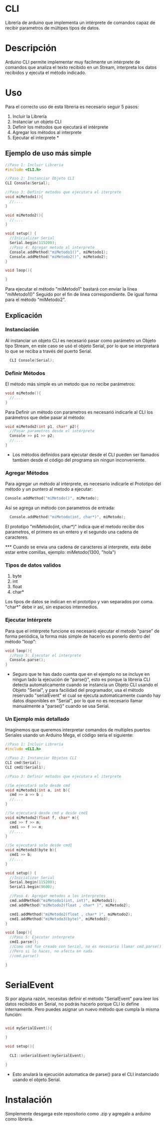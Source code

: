 # CLI
Librería de arduino que implementa un intérprete de comandos capaz de recibir parametros de múltipes tipos de datos.

# Descripción
Arduino CLI permite implementar muy facilmente un intérprete de comandos que analiza el texto recibido en un Stream, interpreta los datos recibidos y ejecuta el método indicado.

# Uso
Para el correcto uso de esta libreria es necesario seguir 5 pasos:
1. Incluir la Librería
2. Instanciar un objeto CLI
3. Definir los métodos que ejecutará el intérprete
4. Agregar los métodos al interprete
5. Ejecutar el interprete *

## Ejemplo de uso más simple

```C++
//Paso 1: Incluir Libreria
#include <CLI.h>

//Paso 2: Instanciar Objeto CLI
CLI Console(Serial);

//Paso 3: Definir metodos que ejecutara el iterprete
void miMetodo1(){
  //....
}

void miMetodo2(){
  //....
}

void setup() {
  //Inicializar Serial
  Serial.begin(115200);
  //Paso 4: Agregar metodo al interprete
  Console.addMethod("miMetodo1()", miMetodo1);
  Console.addMethod("miMetodo2()", miMetodo2);
}

void loop(){

}
```

Para ejecutar el método "miMetodo1" bastará con enviar la línea "miMetodo1()" Seguido por el fin de línea correspondiente. De igual forma para el método "miMetodo2".

## Explicación

### Instanciación
Al instanciar un objeto CLI es necesarió pasar como parámetro un Objeto tipo Stream, en este caso se usó el objeto Serial, por lo que se interpretará lo que se reciba a través del puerto Serial.
```C++
  CLI Console(Serial);
```

### Definir Métodos
El método más simple es un metodo que no recibe parámetros:
```C++
void miMetodo(){
  //....
}
```
Para Definir un método con parametros es necesarió indicarle al CLI los parámetros que debe pasar al método:
```C++
void miMetodo2(int p1, char* p2){
  //Pasar parametros desde el intérprete
  Console >> p1 >> p2;
  //....
}
```
* Los métodos definidos para ejecutar desde el CLI pueden ser llamados tambien desde el código del programa sin ningun inconveniente.

### Agregar Métodos
Para agregar un método al interprete, es necesario indicarle el Prototipo del método y un puntero al metodo a ejecutar:
```C++
Console.addMethod("miMetodo()", miMetodo);
```
Así se agrega un método con parametros de entrada:
```C++
  Console.addMethod("miMetodo(int, char*)", miMetodo);
```
El prototipo "miMetodo(int, char*)" indica que el metodo recibe dos parametros, el primero es un entero y el segundo una cadena de caracteres. 

*** Cuando se envia una cadena de caracteres al interprete, esta debe estar entre comillas, ejemplo: miMetodo(1300, "hola")

### Tipos de datos validos
1. byte
2. int
3. float
4. char*

Los tipos de datos se indican en el prototipo y van separados por coma. "char*" debe ir así, sin espacios intermedios.

### Ejecutar Intérprete
Para que el intérprete funcione es necesarió ejecutar el metodo "parse" de forma periódica, la forma más simple de hacerlo es ponerlo dentro del método "loop":
```C++
void loop(){
  //Paso 5: Ejecutar el interprete
  Console.parse();
}
```

* Seguro que te has dado cuenta que en el ejemplo no se incluye en ningun lado la ejecución de "parse()", esto es porque la libreria CLI detecta automaticamente cuando se instancia un Objeto CLI usando el Objeto "Serial", y para facilidad del programador, usa el método reservado "serialEvent" el cual se ejecuta automaticamente cuando hay datos disponibles en "Serial", por lo que no es necesario llamar manualmente a "parse()" cuando se usa Serial.

### Un Ejemplo más detallado
Imaginemos que queremos interpretar comandos de multiples puertos Seriales usando un Arduino Mega, el código seria el siguiente:

```C++
//Paso 1: Incluir Libreria
#include <CLI.h>

//Paso 2: Instanciar Objetos CLI
CLI cmd(Serial);
CLI cmd1(Serial1);

//Paso 3: Definir metodos que ejecutara el iterprete

//Se ejecutará solo desde cmd
void miMetodo1(int a, int b){
  cmd >> a >> b ;
  //....
}

//Se ejecutará desde cmd y desde cmd1
void miMetodo2(float f, char* m){
  cmd >> f >> m;
  cmd1 >> f >> m;
  //.... 
}

//Se ejecutará solo desde cmd1
void miMetodo3(byte b){
  cmd1 >> b;
  //....
}

void setup() {
  //Inicializar Serial
  Serial.begin(115200);
  Serial1.begin(9600);

  //Paso 4: Agregar metodos a los interpretes
  cmd.addMethod("miMetodo1(int, int)", miMetodo1);
  cmd.addMethod("miMetodo2(float , char* )", miMetodo2);

  cmd1.addMethod("miMetodo2(float , char* )", miMetodo2);
  cmd1.addMethod("miMetodo3(byte)", miMetodo3);
}

void loop(){
  //Paso 5: Ejecutar interprete
  cmd1.parse();
  //Como cmd fue creado con Serial, no es necesario llamar cmd.parse()
  //Pero si lo haces, no afecta en nada.
  //cmd.parse()

}
```

# SerialEvent

Si por alguna razón, necesitas definir el método "SerialEvent" para leer los datos recibidos en Serial, no podrás hacerlo porque CLI lo define internamente. Pero puedes asignar un nuevo método que cumpla la misma función:

```C++

void mySerialEvent(){

}

void setup(){
  
  CLI::onSerialEvent(mySerialEvent);

}

```
* Esto anulará la ejecución automatica de parse() para el CLI instanciado usando el objeto Serial.

# Instalación
Simplemente desgarga este repositorio como .zip y agregalo a arduino como librería.
